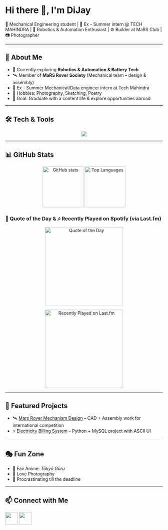 # Hi there 👋, I'm DiJay

🚀 Mechanical Engineering student | 🏢 Ex - Summer intern @ TECH MAHINDRA | 🌌 Robotics & Automation Enthusiast | ⚙️ Builder at MaRS Club | 📷 Photographer

---

## 🌟 About Me
- 🔭 Currently exploring **Robotics & Automation & Battery Tech**
- 🛰️ Member of **MaRS Rover Society** (Mechanical team – design & assembly)
- 🏢 Ex - Summer Mechanical/Data engineer intern at Tech Mahindra
- 🎨 Hobbies: Photography, Sketching, Poetry
- 🎯 Goal: Graduate with a content life & explore opportunities abroad

---

## 🛠️ Tech & Tools
<p align="center">
  <img src="https://skillicons.dev/icons?i=autodeskfusion360,solidworks,cpp,python,html,css,javascript,mysql,git,github,autocad" />
</p>

---

## 📊 GitHub Stats

<p align="center">
  <img src="https://github-readme-stats.vercel.app/api?username=just0dj&show_icons=true&theme=tokyonight" alt="GitHub stats" height="130"/>
  <img src="https://github-readme-stats.vercel.app/api/top-langs/?username=just0dj&layout=compact&theme=tokyonight" alt="Top Languages" height="130"/>
</p>

### 📜 Quote of the Day & 🎶 Recently Played on Spotify (via Last.fm)

<p align="center">
  <img src="https://quotes-github-readme.vercel.app/api?type=vertical&theme=dark" alt="Quote of the Day"  height="250"/>
</p>
<p align="center">
  <a href="https://www.last.fm/user/Just0DJ">
    <img src="https://lastfm-recently-played.vercel.app/api?user=Just0DJ&theme=tokyonight" alt="Recently Played on Last.fm"  height="250"/>
  </a>
</p>

---

## 🚀 Featured Projects
- 🛰️ [Mars Rover Mechanism Design](https://www.instagram.com/p/DJv-9M2NCVi/?utm_source=ig_web_button_share_sheet&igsh=Ym5ydWxkdXhxN2g3) – CAD + Assembly work for international competition  
- ⚡ [Electricity Billing System](https://github.com/Just0DJ/Electricity-billing-system-project) – Python + MySQL project with ASCII UI  

---

## 🎭 Fun Zone
- 🎵 Fav Anime: *Tōkyō Gūru*  
- 📸 Love Photography  
- 👀 Procrastinating till the deadline  

---

## 📫 Connect with Me
<p align="left">
  <a href="https://www.linkedin.com/in/IamDijay"><img src="https://skillicons.dev/icons?i=linkedin" height="40"></a>
  <a href="https://www.instagram.com/just0dj"><img src="https://skillicons.dev/icons?i=instagram" height="40"></a>
</p>

